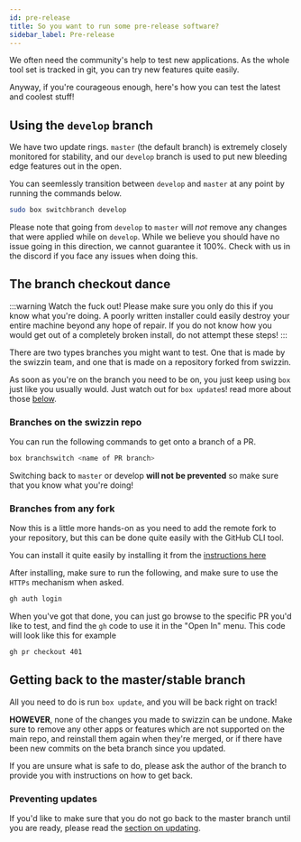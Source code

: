 ```yaml
---
id: pre-release
title: So you want to run some pre-release software?
sidebar_label: Pre-release
---
```


We often need the community's help to test new applications. As the whole tool set is tracked in git, you can try new features quite easily.

Anyway, if you're courageous enough, here's how you can test the latest and coolest stuff!

## Using the `develop` branch

We have two update rings. `master` (the default branch) is extremely closely monitored for stability, and our `develop` branch is used to put new bleeding edge features out in the open.

You can seemlessly transition between `develop` and `master` at any point by running the commands below.

```bash
sudo box switchbranch develop
```

Please note that going from `develop` to `master` will _not_ remove any changes that were applied while on `develop`. While we believe you should have no issue going in this direction, we cannot guarantee it 100%. Check with us in the discord if you face any issues when doing this.


## The branch checkout dance

:::warning Watch the fuck out!
Please make sure you only do this if you know what you're doing. A poorly written installer could easily destroy your entire machine beyond any hope of repair. If you do not know how you would get out of a completely broken install, do not attempt these steps!
:::

There are two types branches you might want to test. One that is made by the swizzin team, and one that is made on a repository forked from swizzin.

As soon as you're on the branch you need to be on, you just keep using `box` just like you usually would. Just watch out for `box update`s! read more about those [below](#preventing-updates).

### Branches on the swizzin repo

You can run the following commands to get onto a branch of a PR.

```bash
box branchswitch <name of PR branch>
```

Switching back to `master` or develop **will not be prevented** so make sure that you know what you're doing!

### Branches from any fork

Now this is a little more hands-on as you need to add the remote fork to your repository, but this can be done quite easily with the GitHub CLI tool.

You can install it quite easily by installing it from the [instructions here](https://github.com/cli/cli/blob/trunk/docs/install_linux.md#debian-ubuntu-linux-apt)

After installing, make sure to run the following, and make sure to use the `HTTPs` mechanism when asked.

```bash
gh auth login
```

When you've got that done, you can just go browse to the specific PR you'd like to test, and find the `gh` code to use it in the "Open In" menu. This code will look like this for example

```bash
gh pr checkout 401
```

## Getting back to the master/stable branch

All you need to do is run `box update`, and you will be back right on track!

**HOWEVER**, none of the changes you made to swizzin can be undone. Make sure to remove any other apps or features which are not supported on the main repo, and reinstall them again when they're merged, or if there have been new commits on the beta branch since you updated.

If you are unsure what is safe to do, please ask the author of the branch to provide you with instructions on how to get back.

### Preventing updates
If you'd like to make sure that you do not go back to the master branch until you are ready, please read the [section on updating](setup#updating-mechanism).
